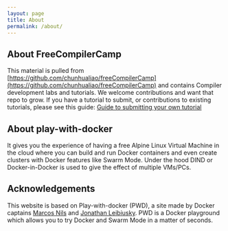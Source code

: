 ```yaml
---
layout: page
title: About
permalink: /about/
---
```


## About FreeCompilerCamp

This material is pulled from [https://github.com/chunhualiao/freeCompilerCamp](https://github.com/chunhualiao/freeCompilerCamp) and contains Compiler development labs and tutorials. We welcome contributions and want that repo to grow. If you have a tutorial to submit, or contributions to existing tutorials, please see this guide: [Guide to submitting your own tutorial](https://github.com/chunhualiao/freeCompilerCamp/wiki/Add-New-Tutorial)

## About play-with-docker

It gives you the experience of having a free Alpine Linux Virtual Machine in the cloud where you can build and run Docker containers and even create clusters with Docker features like Swarm Mode. Under the hood DIND or Docker-in-Docker is used to give the effect of multiple VMs/PCs.


## Acknowledgements

This website is based on Play-with-docker (PWD), a site made by Docker captains [Marcos Nils](https://www.twitter.com/marcosnils) and [Jonathan Leibiusky](https://www.twitter.com/xetorthio). PWD is a Docker playground which allows you to try Docker and Swarm Mode in a matter of seconds. 
